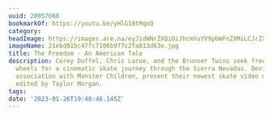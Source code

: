 ```yaml
---
uuid: 20057668
bookmarkOf: https://youtu.be/yHlG18tMqoQ
category: 
headImage: https://images.are.na/eyJidWNrZXQiOiJhcmVuYV9pbWFnZXMiLCJrZXkiOiIyMDA1NzY2OC9vcmlnaW5hbF8yMWViZDkxYmM0N2ZjNzEwNmI5NzdjMmZhMDEzZDYzZS5qcGciLCJlZGl0cyI6eyJyZXNpemUiOnsid2lkdGgiOjEyMDAsImhlaWdodCI6MTIwMCwiZml0IjoiaW5zaWRlIiwid2l0aG91dEVubGFyZ2VtZW50Ijp0cnVlfSwid2VicCI6eyJxdWFsaXR5Ijo5MH0sImpwZWciOnsicXVhbGl0eSI6OTB9LCJyb3RhdGUiOm51bGx9fQ==?bc=0
imageName: 21ebd91bc47fc7106b977c2fa013d63e.jpg
title: The Freedom - An American Tale
description: Corey Duffel, Chris Larue, and the Brunner Twins seek freedom on four
  wheels for a cinematic skate journey through the Sierra Nevadas. Devium USA, in
  association with Monster Children, present their newest skate video directed and
  edited by Taylor Morgan.
tags: 
date: '2023-01-26T19:48:46.145Z'
---
```

